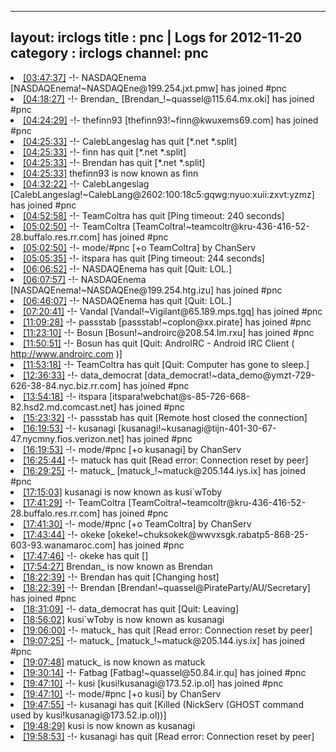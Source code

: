 
---
layout: irclogs
title : pnc | Logs for 2012-11-20
category : irclogs
channel: pnc
---
<li class="logitem"><a href="#03:47:37" name="03:47:37" class="time">[03:47:37]</a> -!- <span class="join">NASDAQEnema</span> [NASDAQEnema!~NASDAQEne@199.254.jxt.pmw] has joined #pnc </li>
<li class="logitem"><a href="#04:18:27" name="04:18:27" class="time">[04:18:27]</a> -!- <span class="join">Brendan_</span> [Brendan_!~quassel@115.64.mx.oki] has joined #pnc </li>
<li class="logitem"><a href="#04:24:29" name="04:24:29" class="time">[04:24:29]</a> -!- <span class="join">thefinn93</span> [thefinn93!~finn@kwuxems69.com] has joined #pnc </li>
<li class="logitem"><a href="#04:25:33" name="04:25:33" class="time">[04:25:33]</a> -!- <span class="quit">CalebLangeslag</span> has quit [*.net *.split] </li>
<li class="logitem"><a href="#04:25:33" name="04:25:33" class="time">[04:25:33]</a> -!- <span class="quit">finn</span> has quit [*.net *.split] </li>
<li class="logitem"><a href="#04:25:33" name="04:25:33" class="time">[04:25:33]</a> -!- <span class="quit">Brendan</span> has quit [*.net *.split] </li>
<li class="logitem"><a href="#04:25:33" name="04:25:33" class="time">[04:25:33]</a> <span class="nick">thefinn93</span> is now known as <span class="nick">finn</span> </li>
<li class="logitem"><a href="#04:32:22" name="04:32:22" class="time">[04:32:22]</a> -!- <span class="join">CalebLangeslag</span> [CalebLangeslag!~CalebLang@2602:100:18c5:gqwg:nyuo:xuii:zxvt:yzmz] has joined #pnc </li>
<li class="logitem"><a href="#04:52:58" name="04:52:58" class="time">[04:52:58]</a> -!- <span class="quit">TeamColtra</span> has quit [Ping timeout: 240 seconds] </li>
<li class="logitem"><a href="#05:02:50" name="05:02:50" class="time">[05:02:50]</a> -!- <span class="join">TeamColtra</span> [TeamColtra!~teamcoltr@kru-436-416-52-28.buffalo.res.rr.com] has joined #pnc </li>
<li class="logitem"><a href="#05:02:50" name="05:02:50" class="time">[05:02:50]</a> -!- mode/<span class="mode">#pnc</span> [+o TeamColtra] by ChanServ </li>
<li class="logitem"><a href="#05:05:35" name="05:05:35" class="time">[05:05:35]</a> -!- <span class="quit">itspara</span> has quit [Ping timeout: 244 seconds] </li>
<li class="logitem"><a href="#06:06:52" name="06:06:52" class="time">[06:06:52]</a> -!- <span class="quit">NASDAQEnema</span> has quit [Quit: LOL.] </li>
<li class="logitem"><a href="#06:07:57" name="06:07:57" class="time">[06:07:57]</a> -!- <span class="join">NASDAQEnema</span> [NASDAQEnema!~NASDAQEne@199.254.htg.izu] has joined #pnc </li>
<li class="logitem"><a href="#06:46:07" name="06:46:07" class="time">[06:46:07]</a> -!- <span class="quit">NASDAQEnema</span> has quit [Quit: LOL.] </li>
<li class="logitem"><a href="#07:20:41" name="07:20:41" class="time">[07:20:41]</a> -!- <span class="join">Vandal</span> [Vandal!~Vigilant@65.189.mps.tgq] has joined #pnc </li>
<li class="logitem"><a href="#11:09:28" name="11:09:28" class="time">[11:09:28]</a> -!- <span class="join">passstab</span> [passstab!~coplon@xx.pirate] has joined #pnc </li>
<li class="logitem"><a href="#11:23:10" name="11:23:10" class="time">[11:23:10]</a> -!- <span class="join">Bosun</span> [Bosun!~androirc@208.54.lm.rxu] has joined #pnc </li>
<li class="logitem"><a href="#11:50:51" name="11:50:51" class="time">[11:50:51]</a> -!- <span class="quit">Bosun</span> has quit [Quit: AndroIRC - Android IRC Client ( <a href="http://www.androirc.com" target="_blank">http://www.androirc.com</a> )] </li>
<li class="logitem"><a href="#11:53:18" name="11:53:18" class="time">[11:53:18]</a> -!- <span class="quit">TeamColtra</span> has quit [Quit: Computer has gone to sleep.] </li>
<li class="logitem"><a href="#12:36:33" name="12:36:33" class="time">[12:36:33]</a> -!- <span class="join">data_democrat</span> [data_democrat!~data_demo@ymzt-729-626-38-84.nyc.biz.rr.com] has joined #pnc </li>
<li class="logitem"><a href="#13:54:18" name="13:54:18" class="time">[13:54:18]</a> -!- <span class="join">itspara</span> [itspara!webchat@s-85-726-668-82.hsd2.md.comcast.net] has joined #pnc </li>
<li class="logitem"><a href="#15:23:32" name="15:23:32" class="time">[15:23:32]</a> -!- <span class="quit">passstab</span> has quit [Remote host closed the connection] </li>
<li class="logitem"><a href="#16:19:53" name="16:19:53" class="time">[16:19:53]</a> -!- <span class="join">kusanagi</span> [kusanagi!~kusanagi@tijn-401-30-67-47.nycmny.fios.verizon.net] has joined #pnc </li>
<li class="logitem"><a href="#16:19:53" name="16:19:53" class="time">[16:19:53]</a> -!- mode/<span class="mode">#pnc</span> [+o kusanagi] by ChanServ </li>
<li class="logitem"><a href="#16:25:44" name="16:25:44" class="time">[16:25:44]</a> -!- <span class="quit">matuck</span> has quit [Read error: Connection reset by peer] </li>
<li class="logitem"><a href="#16:29:25" name="16:29:25" class="time">[16:29:25]</a> -!- <span class="join">matuck_</span> [matuck_!~matuck@205.144.iys.ix] has joined #pnc </li>
<li class="logitem"><a href="#17:15:03" name="17:15:03" class="time">[17:15:03]</a> <span class="nick">kusanagi</span> is now known as <span class="nick">kusi`wToby</span> </li>
<li class="logitem"><a href="#17:41:29" name="17:41:29" class="time">[17:41:29]</a> -!- <span class="join">TeamColtra</span> [TeamColtra!~teamcoltr@kru-436-416-52-28.buffalo.res.rr.com] has joined #pnc </li>
<li class="logitem"><a href="#17:41:30" name="17:41:30" class="time">[17:41:30]</a> -!- mode/<span class="mode">#pnc</span> [+o TeamColtra] by ChanServ </li>
<li class="logitem"><a href="#17:43:44" name="17:43:44" class="time">[17:43:44]</a> -!- <span class="join">okeke</span> [okeke!~chuksokek@wwvxsgk.rabatp5-868-25-603-93.wanamaroc.com] has joined #pnc </li>
<li class="logitem"><a href="#17:47:46" name="17:47:46" class="time">[17:47:46]</a> -!- <span class="quit">okeke</span> has quit [] </li>
<li class="logitem"><a href="#17:54:27" name="17:54:27" class="time">[17:54:27]</a> <span class="nick">Brendan_</span> is now known as <span class="nick">Brendan</span> </li>
<li class="logitem"><a href="#18:22:39" name="18:22:39" class="time">[18:22:39]</a> -!- <span class="quit">Brendan</span> has quit [Changing host] </li>
<li class="logitem"><a href="#18:22:39" name="18:22:39" class="time">[18:22:39]</a> -!- <span class="join">Brendan</span> [Brendan!~quassel@PirateParty/AU/Secretary] has joined #pnc </li>
<li class="logitem"><a href="#18:31:09" name="18:31:09" class="time">[18:31:09]</a> -!- <span class="quit">data_democrat</span> has quit [Quit: Leaving] </li>
<li class="logitem"><a href="#18:56:02" name="18:56:02" class="time">[18:56:02]</a> <span class="nick">kusi`wToby</span> is now known as <span class="nick">kusanagi</span> </li>
<li class="logitem"><a href="#19:06:00" name="19:06:00" class="time">[19:06:00]</a> -!- <span class="quit">matuck_</span> has quit [Read error: Connection reset by peer] </li>
<li class="logitem"><a href="#19:07:25" name="19:07:25" class="time">[19:07:25]</a> -!- <span class="join">matuck_</span> [matuck_!~matuck@205.144.iys.ix] has joined #pnc </li>
<li class="logitem"><a href="#19:07:48" name="19:07:48" class="time">[19:07:48]</a> <span class="nick">matuck_</span> is now known as <span class="nick">matuck</span> </li>
<li class="logitem"><a href="#19:30:14" name="19:30:14" class="time">[19:30:14]</a> -!- <span class="join">Fatbag</span> [Fatbag!~quassel@50.84.ir.qu] has joined #pnc </li>
<li class="logitem"><a href="#19:47:10" name="19:47:10" class="time">[19:47:10]</a> -!- <span class="join">kusi</span> [kusi!kusanagi@173.52.ip.ol] has joined #pnc </li>
<li class="logitem"><a href="#19:47:10" name="19:47:10" class="time">[19:47:10]</a> -!- mode/<span class="mode">#pnc</span> [+o kusi] by ChanServ </li>
<li class="logitem"><a href="#19:47:55" name="19:47:55" class="time">[19:47:55]</a> -!- <span class="quit">kusanagi</span> has quit [Killed (NickServ (GHOST command used by kusi!kusanagi@173.52.ip.ol))] </li>
<li class="logitem"><a href="#19:48:29" name="19:48:29" class="time">[19:48:29]</a> <span class="nick">kusi</span> is now known as <span class="nick">kusanagi</span> </li>
<li class="logitem"><a href="#19:58:53" name="19:58:53" class="time">[19:58:53]</a> -!- <span class="quit">kusanagi</span> has quit [Read error: Connection reset by peer] </li>


